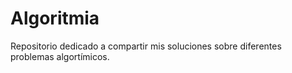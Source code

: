 # Algoritmia
Repositorio dedicado a compartir mis soluciones sobre diferentes problemas algortímicos.
